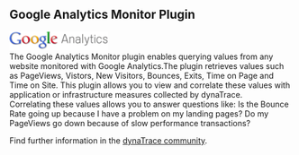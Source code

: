 ## Google Analytics Monitor Plugin

![images_community/download/attachments/34799646/icon.png](images_community/download/attachments/34799646/icon.png)  
The Google Analytics Monitor plugin enables querying values from any website monitored with Google Analytics.The plugin retrieves values such as PageViews, Vistors, New Visitors, Bounces, Exits, Time on Page and Time on Site. This plugin allows you to view and correlate these values with application or infrastructure measures collected by dynaTrace.  
Correlating these values allows you to answer questions like: Is the Bounce Rate going up because I have a problem on my landing pages? Do my PageViews go down because of slow performance transactions?

Find further information in the [dynaTrace community](https://community.compuwareapm.com/community/display/DL/Google+Analytics+Monitor+Plugin).



